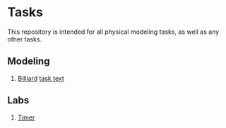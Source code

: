 # Tasks

This repository is intended for all physical modeling tasks, as well as any other tasks.

## Modeling

1. [Billiard](https://github.com/AlexDyakonov/itmo-physics-hw/tree/master/Modeling/Billiard) [task text](https://study.physics.itmo.ru/pluginfile.php/34624/mod_resource/content/1/Modeling1.pdf)

## Labs
1. [Timer](https://github.com/AlexDyakonov/itmo-physics-hw/tree/master/Labs/Lab1)​
